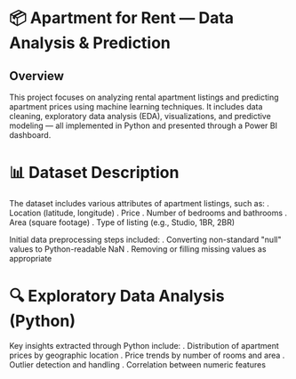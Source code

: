 # 📦 Apartment for Rent — Data Analysis & Prediction
## Overview
This project focuses on analyzing rental apartment listings and predicting apartment prices using machine learning techniques. It includes data cleaning, exploratory data analysis (EDA), visualizations, and predictive modeling — all implemented in Python and presented through a Power BI dashboard.

# 📊 Dataset Description
The dataset includes various attributes of apartment listings, such as:
. Location (latitude, longitude)
. Price
. Number of bedrooms and bathrooms
. Area (square footage)
. Type of listing (e.g., Studio, 1BR, 2BR)

Initial data preprocessing steps included:
. Converting non-standard "null" values to Python-readable NaN
. Removing or filling missing values as appropriate

# 🔍 Exploratory Data Analysis (Python)
Key insights extracted through Python include:
. Distribution of apartment prices by geographic location
. Price trends by number of rooms and area
. Outlier detection and handling
. Correlation between numeric features

